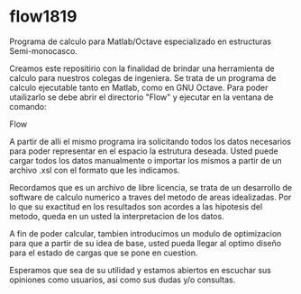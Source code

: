 # flow1819
Programa de calculo para Matlab/Octave especializado en estructuras Semi-monocasco.

Creamos este repositirio con la finalidad de brindar una herramienta de calculo para nuestros colegas de ingeniera. Se trata de un programa de calculo ejecutable tanto en Matlab, como en GNU Octave. Para poder utailizarlo se debe abrir el directorio "Flow" y ejecutar en la ventana de comando:

Flow

A partir de alli el mismo programa ira solicitando todos los datos necesarios para poder representar en el espacio la estrutura deseada. Usted puede cargar todos los datos manualmente o importar los mismos a partir de un archivo .xsl con el formato que les indicamos.

Recordamos que es un archivo de libre licencia, se trata de un desarrollo de software de calculo numerico a traves del metodo de areas idealizadas. Por lo que su exactitud en los resultados son acordes a las hipotesis del metodo, queda en un usted la interpretacion de los datos.

A fin de poder calcular, tambien introducimos un modulo de optimizacion para que a partir de su idea de base, usted pueda llegar al optimo diseño para el estado de cargas que se pone en cuestion.

Esperamos que sea de su utilidad y estamos abiertos en escuchar sus opiniones como usuarios, asi como sus dudas y/o consultas.
